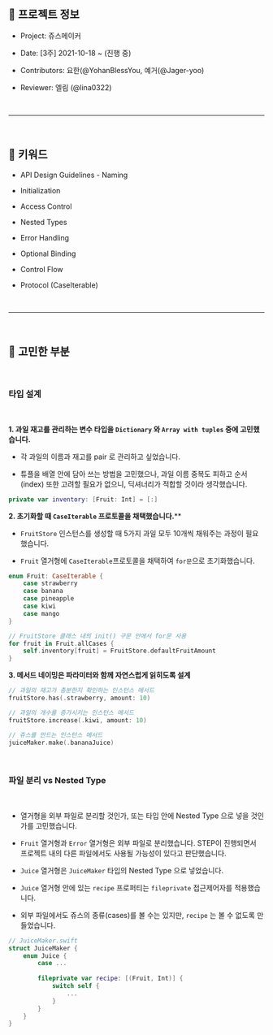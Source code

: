 ## 📝 프로젝트 정보

- Project: 쥬스메이커

- Date: [3주] 2021-10-18 ~ (진행 중)

- Contributors: 요한(@YohanBlessYou, 예거(@Jager-yoo)

- Reviewer: 엘림 (@lina0322)

<br>

---

<br>



## 🔑 키워드

- API Design Guidelines - Naming

- Initialization
- Access Control
- Nested Types
- Error Handling
- Optional Binding
- Control Flow
- Protocol (CaseIterable)

<br>

---

<br>

## 🤔 고민한 부분
<br>

### 타입 설계
<br>

**1. 과일 재고를 관리하는 변수 타입을 `Dictionary` 와 `Array with tuples` 중에 고민했습니다.**
- 각 과일의 이름과 재고를 pair 로 관리하고 싶었습니다.

- 튜플을 배열 안에 담아 쓰는 방법을 고민했으나, 과일 이름 중복도 피하고 순서(index) 또한 고려할 필요가 없으니, 딕셔너리가 적합할 것이라 생각했습니다.

```swift
private var inventory: [Fruit: Int] = [:]
```
    


**2. 초기화할 때 `CaseIterable` 프로토콜을 채택했습니다.****

- `FruitStore` 인스턴스를 생성할 때 5가지 과일 모두 10개씩 채워주는 과정이 필요했습니다.

- `Fruit` 열거형에 `CaseIterable`프로토콜을 채택하여 `for문`으로 초기화했습니다.

```swift
enum Fruit: CaseIterable {
    case strawberry
    case banana
    case pineapple
    case kiwi
    case mango
}

// FruitStore 클래스 내의 init() 구문 안에서 for문 사용
for fruit in Fruit.allCases {
    self.inventory[fruit] = FruitStore.defaultFruitAmount
}
```
  


**3. 메서드 네이밍은 파라미터와 함께 자연스럽게 읽히도록 설계**

```swift
// 과일의 재고가 충분한지 확인하는 인스턴스 메서드
fruitStore.has(.strawberry, amount: 10)

// 과일의 개수를 증가시키는 인스턴스 메서드
fruitStore.increase(.kiwi, amount: 10)

// 쥬스를 만드는 인스턴스 메서드
juiceMaker.make(.bananaJuice)
```

<br>

### 파일 분리 vs Nested Type

<br>

- 열거형을 외부 파일로 분리할 것인가, 또는 타입 안에 Nested Type 으로 넣을 것인가를 고민했습니다.

- `Fruit` 열거형과 `Error` 열거형은 외부 파일로 분리했습니다. STEP이 진행되면서 프로젝트 내의 다른 파일에서도 사용될 가능성이 있다고 판단했습니다.

- `Juice` 열거형은 `JuiceMaker` 타입의 Nested Type 으로 넣었습니다.

- `Juice` 열거형 안에 있는 `recipe` 프로퍼티는 `fileprivate` 접근제어자를 적용했습니다.

- 외부 파일에서도 쥬스의 종류(cases)를 볼 수는 있지만, `recipe` 는 볼 수 없도록 만들었습니다.

```swift
// JuiceMaker.swift
struct JuiceMaker {
    enum Juice {
        case ...
        
        fileprivate var recipe: [(Fruit, Int)] {
            switch self {
                ...
            }
        }
    }
}
```